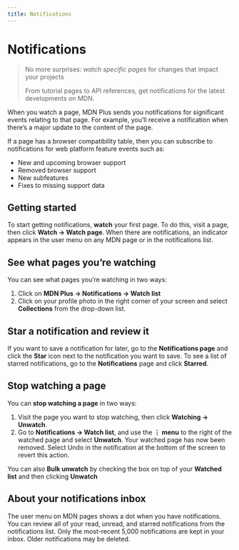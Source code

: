 ```yaml
---
title: Notifications
---
```


# Notifications

> No more surprises: _watch specific pages_ for changes that impact your projects
>
> From tutorial pages to API references, get notifications for the latest developments on MDN.

When you watch a page, MDN Plus sends you notifications for significant events relating to that page. For example, you’ll receive a notification when there’s a major update to the content of the page.

If a page has a browser compatibility table, then you can subscribe to notifications for web platform feature events such as:

- New and upcoming browser support
- Removed browser support
- New subfeatures
- Fixes to missing support data

## Getting started

To start getting notifications, **watch** your first page. To do this, visit a page, then click **Watch → Watch page**.
When there are notifications, an indicator appears in the user menu on any MDN page or in the notifications list.

## See what pages you’re watching

You can see what pages you’re watching in two ways:

1. Click on **MDN Plus -> Notifications -> Watch list**
2. Click on your profile photo in the right corner of your screen and select **Collections** from the drop-down list.

## Star a notification and review it

If you want to save a notification for later, go to the **Notifications page** and click the **Star** icon next to the notification you want to save.
To see a list of starred notifications, go to the **Notifications** page and click **Starred**.

## Stop watching a page

You can **stop watching a page** in two ways:

1. Visit the page you want to stop watching, then click **Watching → Unwatch**.
2. Go to **Notifications -> Watch list**, and use the **⋮ menu** to the right of the watched page and select **Unwatch**.
   Your watched page has now been removed. Select Undo in the notification at the bottom of the screen to revert this action.

You can also **Bulk unwatch** by checking the box on top of your **Watched list** and then clicking **Unwatch**

## About your notifications inbox

The user menu on MDN pages shows a dot when you have notifications. You can review all of your read, unread, and starred notifications from the notifications list.
Only the most-recent 5,000 notifications are kept in your inbox. Older notifications may be deleted.
